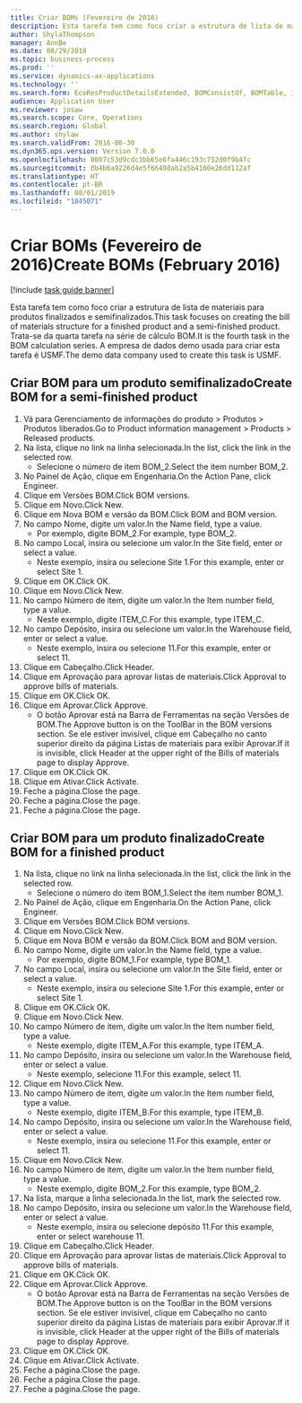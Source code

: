 ```yaml
---
title: Criar BOMs (Fevereiro de 2016)
description: Esta tarefa tem como foco criar a estrutura de lista de materiais para produtos finalizados e semifinalizados.
author: ShylaThompson
manager: AnnBe
ms.date: 08/29/2018
ms.topic: business-process
ms.prod: ''
ms.service: dynamics-ax-applications
ms.technology: ''
ms.search.form: EcoResProductDetailsExtended, BOMConsistOf, BOMTable, InventLocationIdLookup
audience: Application User
ms.reviewer: josaw
ms.search.scope: Core, Operations
ms.search.region: Global
ms.author: shylaw
ms.search.validFrom: 2016-06-30
ms.dyn365.ops.version: Version 7.0.0
ms.openlocfilehash: 0087c53d9cdc3bb65e6fa446c193c752d0f9b4fc
ms.sourcegitcommit: 8b4b6a9226d4e5f66498ab2a5b4160e26dd112af
ms.translationtype: HT
ms.contentlocale: pt-BR
ms.lasthandoff: 08/01/2019
ms.locfileid: "1845071"
---
```

# <a name="create-boms-february-2016"></a><span data-ttu-id="a0f92-103">Criar BOMs (Fevereiro de 2016)</span><span class="sxs-lookup"><span data-stu-id="a0f92-103">Create BOMs (February 2016)</span></span>

[!include [task guide banner](../../includes/task-guide-banner.md)]

<span data-ttu-id="a0f92-104">Esta tarefa tem como foco criar a estrutura de lista de materiais para produtos finalizados e semifinalizados.</span><span class="sxs-lookup"><span data-stu-id="a0f92-104">This task focuses on creating the bill of materials structure for a finished product and a semi-finished product.</span></span> <span data-ttu-id="a0f92-105">Trata-se da quarta tarefa na série de cálculo BOM.</span><span class="sxs-lookup"><span data-stu-id="a0f92-105">It is the fourth task in the BOM calculation series.</span></span> <span data-ttu-id="a0f92-106">A empresa de dados demo usada para criar esta tarefa é USMF.</span><span class="sxs-lookup"><span data-stu-id="a0f92-106">The demo data company used to create this task is USMF.</span></span>


## <a name="create-bom-for-a-semi-finished-product"></a><span data-ttu-id="a0f92-107">Criar BOM para um produto semifinalizado</span><span class="sxs-lookup"><span data-stu-id="a0f92-107">Create BOM for a semi-finished product</span></span>
1. <span data-ttu-id="a0f92-108">Vá para Gerenciamento de informações do produto > Produtos > Produtos liberados.</span><span class="sxs-lookup"><span data-stu-id="a0f92-108">Go to Product information management > Products > Released products.</span></span>
2. <span data-ttu-id="a0f92-109">Na lista, clique no link na linha selecionada.</span><span class="sxs-lookup"><span data-stu-id="a0f92-109">In the list, click the link in the selected row.</span></span>
    * <span data-ttu-id="a0f92-110">Selecione o número de item BOM_2.</span><span class="sxs-lookup"><span data-stu-id="a0f92-110">Select the item number BOM_2.</span></span>  
3. <span data-ttu-id="a0f92-111">No Painel de Ação, clique em Engenharia.</span><span class="sxs-lookup"><span data-stu-id="a0f92-111">On the Action Pane, click Engineer.</span></span>
4. <span data-ttu-id="a0f92-112">Clique em Versões BOM.</span><span class="sxs-lookup"><span data-stu-id="a0f92-112">Click BOM versions.</span></span>
5. <span data-ttu-id="a0f92-113">Clique em Novo.</span><span class="sxs-lookup"><span data-stu-id="a0f92-113">Click New.</span></span>
6. <span data-ttu-id="a0f92-114">Clique em Nova BOM e versão da BOM.</span><span class="sxs-lookup"><span data-stu-id="a0f92-114">Click BOM and BOM version.</span></span>
7. <span data-ttu-id="a0f92-115">No campo Nome, digite um valor.</span><span class="sxs-lookup"><span data-stu-id="a0f92-115">In the Name field, type a value.</span></span>
    * <span data-ttu-id="a0f92-116">Por exemplo, digite BOM_2.</span><span class="sxs-lookup"><span data-stu-id="a0f92-116">For example, type BOM_2.</span></span>  
8. <span data-ttu-id="a0f92-117">No campo Local, insira ou selecione um valor.</span><span class="sxs-lookup"><span data-stu-id="a0f92-117">In the Site field, enter or select a value.</span></span>
    * <span data-ttu-id="a0f92-118">Neste exemplo, insira ou selecione Site 1.</span><span class="sxs-lookup"><span data-stu-id="a0f92-118">For this example, enter or select Site 1.</span></span>  
9. <span data-ttu-id="a0f92-119">Clique em OK.</span><span class="sxs-lookup"><span data-stu-id="a0f92-119">Click OK.</span></span>
10. <span data-ttu-id="a0f92-120">Clique em Novo.</span><span class="sxs-lookup"><span data-stu-id="a0f92-120">Click New.</span></span>
11. <span data-ttu-id="a0f92-121">No campo Número de item, digite um valor.</span><span class="sxs-lookup"><span data-stu-id="a0f92-121">In the Item number field, type a value.</span></span>
    * <span data-ttu-id="a0f92-122">Neste exemplo, digite ITEM_C.</span><span class="sxs-lookup"><span data-stu-id="a0f92-122">For this example, type ITEM_C.</span></span>  
12. <span data-ttu-id="a0f92-123">No campo Depósito, insira ou selecione um valor.</span><span class="sxs-lookup"><span data-stu-id="a0f92-123">In the Warehouse field, enter or select a value.</span></span>
    * <span data-ttu-id="a0f92-124">Neste exemplo, insira ou selecione 11.</span><span class="sxs-lookup"><span data-stu-id="a0f92-124">For this example, enter or select 11.</span></span>  
13. <span data-ttu-id="a0f92-125">Clique em Cabeçalho.</span><span class="sxs-lookup"><span data-stu-id="a0f92-125">Click Header.</span></span>
14. <span data-ttu-id="a0f92-126">Clique em Aprovação para aprovar listas de materiais.</span><span class="sxs-lookup"><span data-stu-id="a0f92-126">Click Approval to approve bills of materials.</span></span>
15. <span data-ttu-id="a0f92-127">Clique em OK.</span><span class="sxs-lookup"><span data-stu-id="a0f92-127">Click OK.</span></span>
16. <span data-ttu-id="a0f92-128">Clique em Aprovar.</span><span class="sxs-lookup"><span data-stu-id="a0f92-128">Click Approve.</span></span>
    * <span data-ttu-id="a0f92-129">O botão Aprovar está na Barra de Ferramentas na seção Versões de BOM.</span><span class="sxs-lookup"><span data-stu-id="a0f92-129">The Approve button is on the ToolBar in the  BOM versions section.</span></span> <span data-ttu-id="a0f92-130">Se ele estiver invisível, clique em Cabeçalho no canto superior direito da página Listas de materiais para exibir Aprovar.</span><span class="sxs-lookup"><span data-stu-id="a0f92-130">If it is invisible, click Header at the upper right of the Bills of materials page to display Approve.</span></span>  
17. <span data-ttu-id="a0f92-131">Clique em OK.</span><span class="sxs-lookup"><span data-stu-id="a0f92-131">Click OK.</span></span>
18. <span data-ttu-id="a0f92-132">Clique em Ativar.</span><span class="sxs-lookup"><span data-stu-id="a0f92-132">Click Activate.</span></span>
19. <span data-ttu-id="a0f92-133">Feche a página.</span><span class="sxs-lookup"><span data-stu-id="a0f92-133">Close the page.</span></span>
20. <span data-ttu-id="a0f92-134">Feche a página.</span><span class="sxs-lookup"><span data-stu-id="a0f92-134">Close the page.</span></span>
21. <span data-ttu-id="a0f92-135">Feche a página.</span><span class="sxs-lookup"><span data-stu-id="a0f92-135">Close the page.</span></span>

## <a name="create-bom-for-a-finished-product"></a><span data-ttu-id="a0f92-136">Criar BOM para um produto finalizado</span><span class="sxs-lookup"><span data-stu-id="a0f92-136">Create BOM for a finished product</span></span>
1. <span data-ttu-id="a0f92-137">Na lista, clique no link na linha selecionada.</span><span class="sxs-lookup"><span data-stu-id="a0f92-137">In the list, click the link in the selected row.</span></span>
    * <span data-ttu-id="a0f92-138">Selecione o número do item BOM_1.</span><span class="sxs-lookup"><span data-stu-id="a0f92-138">Select the item number BOM_1.</span></span>  
2. <span data-ttu-id="a0f92-139">No Painel de Ação, clique em Engenharia.</span><span class="sxs-lookup"><span data-stu-id="a0f92-139">On the Action Pane, click Engineer.</span></span>
3. <span data-ttu-id="a0f92-140">Clique em Versões BOM.</span><span class="sxs-lookup"><span data-stu-id="a0f92-140">Click BOM versions.</span></span>
4. <span data-ttu-id="a0f92-141">Clique em Novo.</span><span class="sxs-lookup"><span data-stu-id="a0f92-141">Click New.</span></span>
5. <span data-ttu-id="a0f92-142">Clique em Nova BOM e versão da BOM.</span><span class="sxs-lookup"><span data-stu-id="a0f92-142">Click BOM and BOM version.</span></span>
6. <span data-ttu-id="a0f92-143">No campo Nome, digite um valor.</span><span class="sxs-lookup"><span data-stu-id="a0f92-143">In the Name field, type a value.</span></span>
    * <span data-ttu-id="a0f92-144">Por exemplo, digite BOM_1.</span><span class="sxs-lookup"><span data-stu-id="a0f92-144">For example, type BOM_1.</span></span>  
7. <span data-ttu-id="a0f92-145">No campo Local, insira ou selecione um valor.</span><span class="sxs-lookup"><span data-stu-id="a0f92-145">In the Site field, enter or select a value.</span></span>
    * <span data-ttu-id="a0f92-146">Neste exemplo, insira ou selecione Site 1.</span><span class="sxs-lookup"><span data-stu-id="a0f92-146">For this example, enter or select Site 1.</span></span>  
8. <span data-ttu-id="a0f92-147">Clique em OK.</span><span class="sxs-lookup"><span data-stu-id="a0f92-147">Click OK.</span></span>
9. <span data-ttu-id="a0f92-148">Clique em Novo.</span><span class="sxs-lookup"><span data-stu-id="a0f92-148">Click New.</span></span>
10. <span data-ttu-id="a0f92-149">No campo Número de item, digite um valor.</span><span class="sxs-lookup"><span data-stu-id="a0f92-149">In the Item number field, type a value.</span></span>
    * <span data-ttu-id="a0f92-150">Neste exemplo, digite ITEM_A.</span><span class="sxs-lookup"><span data-stu-id="a0f92-150">For this example, type ITEM_A.</span></span>  
11. <span data-ttu-id="a0f92-151">No campo Depósito, insira ou selecione um valor.</span><span class="sxs-lookup"><span data-stu-id="a0f92-151">In the Warehouse field, enter or select a value.</span></span>
    * <span data-ttu-id="a0f92-152">Neste exemplo, selecione 11.</span><span class="sxs-lookup"><span data-stu-id="a0f92-152">For this example, select 11.</span></span>  
12. <span data-ttu-id="a0f92-153">Clique em Novo.</span><span class="sxs-lookup"><span data-stu-id="a0f92-153">Click New.</span></span>
13. <span data-ttu-id="a0f92-154">No campo Número de item, digite um valor.</span><span class="sxs-lookup"><span data-stu-id="a0f92-154">In the Item number field, type a value.</span></span>
    * <span data-ttu-id="a0f92-155">Neste exemplo, digite ITEM_B.</span><span class="sxs-lookup"><span data-stu-id="a0f92-155">For this example, type ITEM_B.</span></span>  
14. <span data-ttu-id="a0f92-156">No campo Depósito, insira ou selecione um valor.</span><span class="sxs-lookup"><span data-stu-id="a0f92-156">In the Warehouse field, enter or select a value.</span></span>
    * <span data-ttu-id="a0f92-157">Neste exemplo, insira ou selecione 11.</span><span class="sxs-lookup"><span data-stu-id="a0f92-157">For this example, enter or select 11.</span></span>  
15. <span data-ttu-id="a0f92-158">Clique em Novo.</span><span class="sxs-lookup"><span data-stu-id="a0f92-158">Click New.</span></span>
16. <span data-ttu-id="a0f92-159">No campo Número de item, digite um valor.</span><span class="sxs-lookup"><span data-stu-id="a0f92-159">In the Item number field, type a value.</span></span>
    * <span data-ttu-id="a0f92-160">Neste exemplo, digite BOM_2.</span><span class="sxs-lookup"><span data-stu-id="a0f92-160">For this example, type BOM_2.</span></span>  
17. <span data-ttu-id="a0f92-161">Na lista, marque a linha selecionada.</span><span class="sxs-lookup"><span data-stu-id="a0f92-161">In the list, mark the selected row.</span></span>
18. <span data-ttu-id="a0f92-162">No campo Depósito, insira ou selecione um valor.</span><span class="sxs-lookup"><span data-stu-id="a0f92-162">In the Warehouse field, enter or select a value.</span></span>
    * <span data-ttu-id="a0f92-163">Neste exemplo, insira ou selecione depósito 11.</span><span class="sxs-lookup"><span data-stu-id="a0f92-163">For this example, enter or select warehouse 11.</span></span>  
19. <span data-ttu-id="a0f92-164">Clique em Cabeçalho.</span><span class="sxs-lookup"><span data-stu-id="a0f92-164">Click Header.</span></span>
20. <span data-ttu-id="a0f92-165">Clique em Aprovação para aprovar listas de materiais.</span><span class="sxs-lookup"><span data-stu-id="a0f92-165">Click Approval to approve bills of materials.</span></span>
21. <span data-ttu-id="a0f92-166">Clique em OK.</span><span class="sxs-lookup"><span data-stu-id="a0f92-166">Click OK.</span></span>
22. <span data-ttu-id="a0f92-167">Clique em Aprovar.</span><span class="sxs-lookup"><span data-stu-id="a0f92-167">Click Approve.</span></span>
    * <span data-ttu-id="a0f92-168">O botão Aprovar está na Barra de Ferramentas na seção Versões de BOM.</span><span class="sxs-lookup"><span data-stu-id="a0f92-168">The Approve button is on the ToolBar in the  BOM versions section.</span></span> <span data-ttu-id="a0f92-169">Se ele estiver invisível, clique em Cabeçalho no canto superior direito da página Listas de materiais para exibir Aprovar.</span><span class="sxs-lookup"><span data-stu-id="a0f92-169">If it is invisible, click Header at the upper right of the Bills of materials page to display Approve.</span></span>  
23. <span data-ttu-id="a0f92-170">Clique em OK.</span><span class="sxs-lookup"><span data-stu-id="a0f92-170">Click OK.</span></span>
24. <span data-ttu-id="a0f92-171">Clique em Ativar.</span><span class="sxs-lookup"><span data-stu-id="a0f92-171">Click Activate.</span></span>
25. <span data-ttu-id="a0f92-172">Feche a página.</span><span class="sxs-lookup"><span data-stu-id="a0f92-172">Close the page.</span></span>
26. <span data-ttu-id="a0f92-173">Feche a página.</span><span class="sxs-lookup"><span data-stu-id="a0f92-173">Close the page.</span></span>
27. <span data-ttu-id="a0f92-174">Feche a página.</span><span class="sxs-lookup"><span data-stu-id="a0f92-174">Close the page.</span></span>

